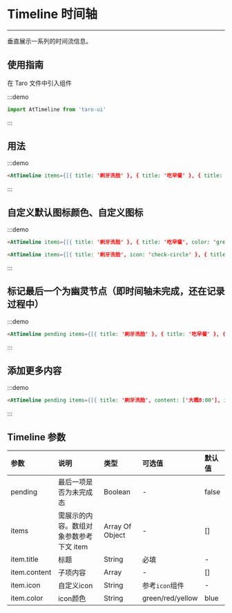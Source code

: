 # Timeline 时间轴

---

垂直展示一系列的时间流信息。

## 使用指南

在 Taro 文件中引入组件

:::demo
```js
import AtTimeline from 'taro-ui'
```
:::

## 用法

:::demo
```html
<AtTimeline items={[{ title: '刷牙洗脸' }, { title: '吃早餐' }, { title: '上班' }, { title: '睡觉' }]}></AtTimeline>
```
:::

## 自定义默认图标颜色、自定义图标

:::demo
```html
<AtTimeline items={[{ title: '刷牙洗脸' }, { title: '吃早餐', color: 'green' }, { title: '上班', color: 'red' }, { title: '睡觉', color: 'yellow' }]}></AtTimeline>

<AtTimeline items={[{ title: '刷牙洗脸', icon: 'check-circle' }, { title: '吃早餐', icon: 'clock' }, { title: '上班', icon: 'clock' }, { title: '睡觉', icon: 'clock' }]}></AtTimeline>
```
:::

## 标记最后一个为幽灵节点（即时间轴未完成，还在记录过程中）

:::demo
```html
<AtTimeline pending items={[{ title: '刷牙洗脸' }, { title: '吃早餐' }, { title: '上班' }, { title: '睡觉' }]}></AtTimeline>
```
:::

## 添加更多内容

:::demo
```html
<AtTimeline pending items={[{ title: '刷牙洗脸', content: ['大概8:00'], icon: 'check-circle' }, { title: '吃早餐', content: ['牛奶+面包', '餐后记得吃药'], icon: 'clock' }, { title: '上班', content: ['查看邮件', '写PPT', '发送PPT给领导'], icon: 'clock' }, { title: '睡觉', content: ['不超过23:00'], icon: 'clock' }]}></AtTimeline>
```
:::


## Timeline 参数

| 参数         | 说明                                    | 类型            | 可选值           | 默认值 |
|:-------------|:----------------------------------------|:----------------|:-----------------|:-------|
| pending      | 最后一项是否为未完成态                  | Boolean         | -                | false  |
| items        | 需展示的内容。数组对象参数参考下文 item | Array Of Object | -                | []     |
| item.title   | 标题                                    | String          | 必填             | -      |
| item.content | 子项内容                                | Array           | -                | []     |
| item.icon    | 自定义icon                              | String          | 参考`icon`组件   | -      |
| item.color   | icon颜色                                | String          | green/red/yellow | blue   |
